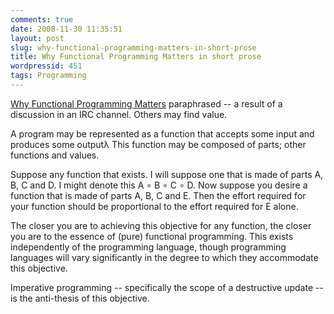 ```yaml
---
comments: true
date: 2008-11-30 11:35:51
layout: post
slug: why-functional-programming-matters-in-short-prose
title: Why Functional Programming Matters in short prose
wordpressid: 451
tags: Programming
---
```


[Why Functional Programming Matters](http://www.md.chalmers.se/~rjmh/Papers/whyfp.html) paraphrased -- a result of a discussion in an IRC channel. Others may find value.

A program may be represented as a function that accepts some input and produces some outputλ This function may be composed of parts; other functions and values.

Suppose any function that exists. I will suppose one that is made of parts A, B, C and D. I might denote this A ∘ B ∘ C ∘ D. Now suppose you desire a function that is made of parts A, B, C and E. Then the effort required for your function should be proportional to the effort required for E alone.

The closer you are to achieving this objective for any function, the closer you are to the essence of (pure) functional programming. This exists independently of the programming language, though programming languages will vary significantly in the degree to which they accommodate this objective.

Imperative programming -- specifically the scope of a destructive update -- is the anti-thesis of this objective.
